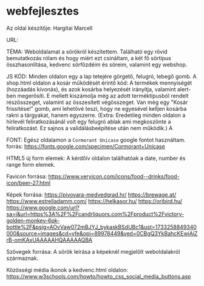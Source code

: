 # webfejlesztes
Az oldal készítője: Hargitai Marcell

URL:

TÉMA: 
Weboldalamat a sörökröl készítettem. Található egy rövid bemutatkozás rólam és hogy miért ezt csináltam, a két fő sörtípus összhasonlítása, kedvenc sörfőzdéim és söreim, valamint egy webshop.

JS KÓD: 
Minden oldalon egy a lap tetejére görgető, felugró, lebegő gomb.
A shop.html oldalon a kosár működését érintő kód: A termékek mennyiségét (hozzáadás kivonás), és azok kosárba helyezését irányítja, valamint alert-ben megerősíti.
E mellett kiszámolja még az adott terméktípusból rendelt részösszeget, valamint az összesített végösszeget.
Van még egy "Kosár frissítése!" gomb, ami lehetővé teszi, hogy ne egyesével kelljen kosárba rakni a tárgyakat, hanem egyszerre.
(Extra: Eredetileg minden oldalon a hírlevél feliratkozásánál volt egy felugró ablak ami megkoszönte a feliratkozást. Ez sajnos a validálásbeépítése után nem működik.)
A 

FONT:
Egész oldalamon a `Cormorant Unicase` google fontot használtam.
forrás: https://fonts.google.com/specimen/Cormorant+Unicase 

HTML5 új form elemek: A kérdőív oldalon találhatóak a date, number és range form elemek.


Favicon forrása: https://www.veryicon.com/icons/food--drinks/food-icon/beer-27.html

Képek forrása:
https://pivovara-medvedgrad.hr/
https://brewage.at/
https://www.estrelladamm.com/
https://helkasor.hu/
https://oribird.hu/
https://www.google.com/url?sa=i&url=https%3A%2F%2Fcandrliquors.com%2Fproduct%2Fvictory-golden-monkey-6pk-bottle%2F&psig=AOvVaw072mBJYJ_bykaskBSdUBc1&ust=1733258849340000&source=images&cd=vfe&opi=89978449&ved=0CBgQ3YkBahcKEwjAiZrB-omKAxUAAAAAHQAAAAAQBA

Szövegek forrása: 
A sörök leírása a képeknél megjelölt weboldalakról származnak. 

Közösségi média ikonok a kedvenc.html oldalon:
https://www.w3schools.com/howto/howto_css_social_media_buttons.asp
